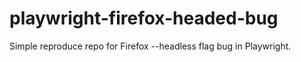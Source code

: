 # playwright-firefox-headed-bug
Simple reproduce repo for Firefox --headless flag bug in Playwright.
